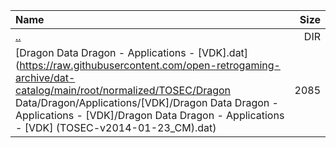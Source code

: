 |Name|Size|
|:---|---:|
|[..](../index.html)|DIR|
|[Dragon Data Dragon - Applications - [VDK].dat](https://raw.githubusercontent.com/open-retrogaming-archive/dat-catalog/main/root/normalized/TOSEC/Dragon Data/Dragon/Applications/[VDK]/Dragon Data Dragon - Applications - [VDK]/Dragon Data Dragon - Applications - [VDK] (TOSEC-v2014-01-23_CM).dat)|2085|
